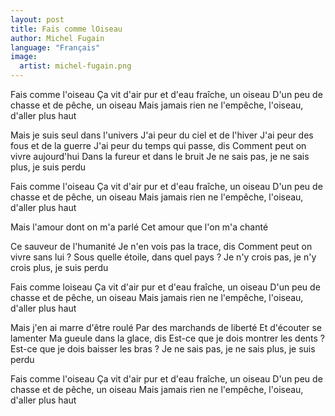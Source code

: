 ```yaml
---
layout: post
title: Fais comme lOiseau
author: Michel Fugain
language: "Français"
image:
  artist: michel-fugain.png
---
```

Fais comme l'oiseau
Ça vit d'air pur et d'eau fraîche, un oiseau
D'un peu de chasse et de pêche, un oiseau
Mais jamais rien ne l'empêche, l'oiseau, d'aller plus haut

Mais je suis seul dans l'univers
J'ai peur du ciel et de l'hiver
J'ai peur des fous et de la guerre
J'ai peur du temps qui passe, dis
Comment peut on vivre aujourd'hui
Dans la fureur et dans le bruit
Je ne sais pas, je ne sais plus, je suis perdu

Fais comme l'oiseau
Ça vit d'air pur et d'eau fraîche, un oiseau
D'un peu de chasse et de pêche, un oiseau
Mais jamais rien ne l'empêche, l'oiseau, d'aller plus haut

Mais l'amour dont on m'a parlé
Cet amour que l'on m'a chanté


Ce sauveur de l'humanité
Je n'en vois pas la trace, dis
Comment peut on vivre sans lui ?
Sous quelle étoile, dans quel pays ?
Je n'y crois pas, je n'y crois plus, je suis perdu

Fais comme loiseau
Ça vit d'air pur et d'eau fraîche, un oiseau
D'un peu de chasse et de pêche, un oiseau
Mais jamais rien ne l'empêche, l'oiseau, d'aller plus haut

Mais j'en ai marre d'être roulé
Par des marchands de liberté
Et d'écouter se lamenter
Ma gueule dans la glace, dis
Est-ce que je dois montrer les dents ?
Est-ce que je dois baisser les bras ?
Je ne sais pas, je ne sais plus, je suis perdu

Fais comme l'oiseau
Ça vit d'air pur et d'eau fraîche, un oiseau
D'un peu de chasse et de pêche, un oiseau
Mais jamais rien ne l'empêche, l'oiseau, d'aller plus haut 
